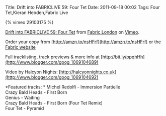 Title: Drift into FABRICLIVE 59: Four Tet
Date: 2011-09-18 00:02
Tags: Four Tet,Kieran Hebden,Fabric Live

{% vimeo 29103175 %}
 
[Drift into FABRICLIVE 59: Four Tet](http://vimeo.com/29103175) from
[Fabric London](http://vimeo.com/fabric) on
[Vimeo](http://vimeo.com/).
  

Order your copy from [http://amzn.to/nsHFrf](http://amzn.to/nsHFrf) or
the
[Fabric website ](http://www.fabriclondon.com/store/catalog/product/view/id/340/s/fabriclive-59/category/8/)
 
 
Full tracklisting, track previews & more info at [http://bit.ly/ppqhHh](http://www.blogger.com/goog_1069104689) 
 

Video by Halcyon Nights: [http://halcyonnights.co.uk](http://www.blogger.com/goog_1069104692) 
 

*Featured tracks: * 
Michel Redolfi - Immersion Partielle   
Crazy Bald Heads - First Born   
Genius - Waiting   
Crazy Bald Heads - First Born (Four Tet Remix)   
Four Tet - Pyramid
